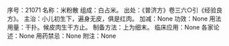序号：21071
名称：米粉散
组成：白占米。
出处：《普济方》卷三六○引《经验良方》。
主治：小儿初生下，遍身无皮，俱是红肉。
加减：None
功效：None
用法用量：干扑。候皮肉生干方止。
制备方法：上为细末。
临床应用：None
各家论述：None
用药禁忌：None
附注：None
